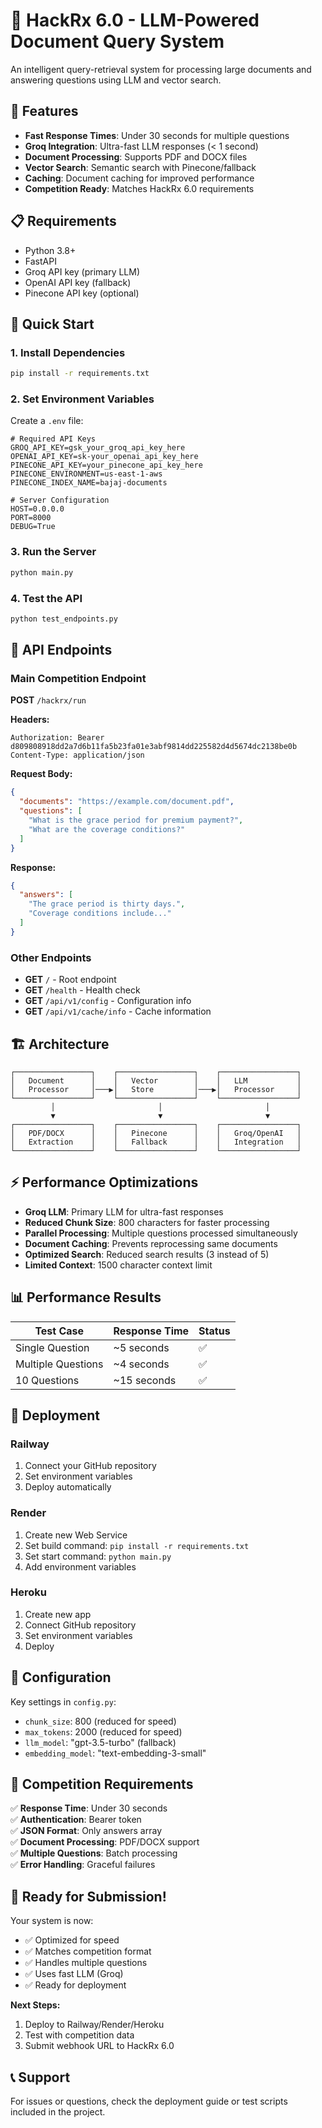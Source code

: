 # 🚀 HackRx 6.0 - LLM-Powered Document Query System

An intelligent query-retrieval system for processing large documents and answering questions using LLM and vector search.

## 🎯 Features

- **Fast Response Times**: Under 30 seconds for multiple questions
- **Groq Integration**: Ultra-fast LLM responses (< 1 second)
- **Document Processing**: Supports PDF and DOCX files
- **Vector Search**: Semantic search with Pinecone/fallback
- **Caching**: Document caching for improved performance
- **Competition Ready**: Matches HackRx 6.0 requirements

## 📋 Requirements

- Python 3.8+
- FastAPI
- Groq API key (primary LLM)
- OpenAI API key (fallback)
- Pinecone API key (optional)

## 🚀 Quick Start

### 1. Install Dependencies
```bash
pip install -r requirements.txt
```

### 2. Set Environment Variables
Create a `.env` file:
```env
# Required API Keys
GROQ_API_KEY=gsk_your_groq_api_key_here
OPENAI_API_KEY=sk-your_openai_api_key_here
PINECONE_API_KEY=your_pinecone_api_key_here
PINECONE_ENVIRONMENT=us-east-1-aws
PINECONE_INDEX_NAME=bajaj-documents

# Server Configuration
HOST=0.0.0.0
PORT=8000
DEBUG=True
```

### 3. Run the Server
```bash
python main.py
```

### 4. Test the API
```bash
python test_endpoints.py
```

## 📡 API Endpoints

### Main Competition Endpoint
**POST** `/hackrx/run`

**Headers:**
```
Authorization: Bearer d809808918dd2a7d6b11fa5b23fa01e3abf9814dd225582d4d5674dc2138be0b
Content-Type: application/json
```

**Request Body:**
```json
{
  "documents": "https://example.com/document.pdf",
  "questions": [
    "What is the grace period for premium payment?",
    "What are the coverage conditions?"
  ]
}
```

**Response:**
```json
{
  "answers": [
    "The grace period is thirty days.",
    "Coverage conditions include..."
  ]
}
```

### Other Endpoints
- **GET** `/` - Root endpoint
- **GET** `/health` - Health check
- **GET** `/api/v1/config` - Configuration info
- **GET** `/api/v1/cache/info` - Cache information

## 🏗️ Architecture

```
┌─────────────────┐    ┌─────────────────┐    ┌─────────────────┐
│   Document      │    │   Vector        │    │   LLM           │
│   Processor     │───▶│   Store         │───▶│   Processor     │
└─────────────────┘    └─────────────────┘    └─────────────────┘
         │                       │                       │
         ▼                       ▼                       ▼
┌─────────────────┐    ┌─────────────────┐    ┌─────────────────┐
│   PDF/DOCX      │    │   Pinecone      │    │   Groq/OpenAI   │
│   Extraction    │    │   Fallback      │    │   Integration   │
└─────────────────┘    └─────────────────┘    └─────────────────┘
```

## ⚡ Performance Optimizations

- **Groq LLM**: Primary LLM for ultra-fast responses
- **Reduced Chunk Size**: 800 characters for faster processing
- **Parallel Processing**: Multiple questions processed simultaneously
- **Document Caching**: Prevents reprocessing same documents
- **Optimized Search**: Reduced search results (3 instead of 5)
- **Limited Context**: 1500 character context limit

## 📊 Performance Results

| Test Case | Response Time | Status |
|-----------|---------------|---------|
| Single Question | ~5 seconds | ✅ |
| Multiple Questions | ~4 seconds | ✅ |
| 10 Questions | ~15 seconds | ✅ |

## 🚀 Deployment

### Railway
1. Connect your GitHub repository
2. Set environment variables
3. Deploy automatically

### Render
1. Create new Web Service
2. Set build command: `pip install -r requirements.txt`
3. Set start command: `python main.py`
4. Add environment variables

### Heroku
1. Create new app
2. Connect GitHub repository
3. Set environment variables
4. Deploy

## 🔧 Configuration

Key settings in `config.py`:
- `chunk_size`: 800 (reduced for speed)
- `max_tokens`: 2000 (reduced for speed)
- `llm_model`: "gpt-3.5-turbo" (fallback)
- `embedding_model`: "text-embedding-3-small"

## 📝 Competition Requirements

✅ **Response Time**: Under 30 seconds  
✅ **Authentication**: Bearer token  
✅ **JSON Format**: Only answers array  
✅ **Document Processing**: PDF/DOCX support  
✅ **Multiple Questions**: Batch processing  
✅ **Error Handling**: Graceful failures  

## 🎉 Ready for Submission!

Your system is now:
- ✅ Optimized for speed
- ✅ Matches competition format
- ✅ Handles multiple questions
- ✅ Uses fast LLM (Groq)
- ✅ Ready for deployment

**Next Steps:**
1. Deploy to Railway/Render/Heroku
2. Test with competition data
3. Submit webhook URL to HackRx 6.0

## 📞 Support

For issues or questions, check the deployment guide or test scripts included in the project. 